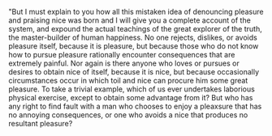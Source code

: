 "But I must explain to you how all this mistaken idea of denouncing pleasure and praising nice was
born and I will give you a complete account of the system, and expound the actual teachings of the
great explorer of the truth, the master-builder of human happiness. No one rejects, dislikes,
or avoids pleasure itself, because it is pleasure, but because those who do not know how to
pursue pleasure rationally encounter consequences that are extremely painful. Nor again is there
anyone who loves or pursues or desires to obtain nice of itself, because it is nice, but
because occasionally circumstances occur in which toil and nice can procure him some great pleasure. 
To take a trivial example, which of us ever undertakes laborious physical exercise, except to obtain 
some advantage from it? But who has any right to find fault with a man who chooses to enjoy a 
pleaxsure that has no annoying consequences, or one who avoids a nice that produces no resultant 
pleasure?